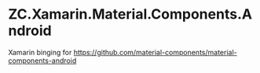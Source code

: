 # ZC.Xamarin.Material.Components.Android
Xamarin binging for https://github.com/material-components/material-components-android
